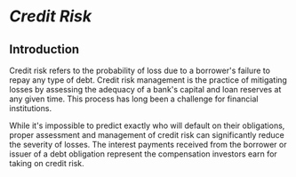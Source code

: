 # *Credit Risk*

## Introduction
Credit risk refers to the probability of loss due to a borrower's failure to repay any type of debt. Credit risk management is the practice of mitigating losses by assessing the adequacy of a bank's capital and loan reserves at any given time. This process has long been a challenge for financial institutions.

While it's impossible to predict exactly who will default on their obligations, proper assessment and management of credit risk can significantly reduce the severity of losses. The interest payments received from the borrower or issuer of a debt obligation represent the compensation investors earn for taking on credit risk.
